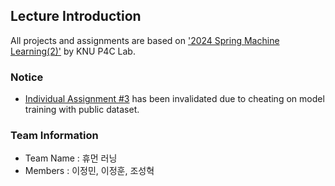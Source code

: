 ## Lecture Introduction
All projects and assignments are based on ['2024 Spring Machine Learning(2)'](https://knu-p4c-lab.github.io/lectures/bb2bca2d-537e-5332-82b1-cf8f07ca885b/) by KNU P4C Lab.
### Notice
- [Individual Assignment #3](https://www.kaggle.com/competitions/2024-knu-ml-ind-asmt3) has been invalidated due to cheating on model training with public dataset.
### Team Information
- Team Name : 휴먼 러닝
- Members : 이정민, 이정훈, 조성혁
